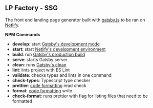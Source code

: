 ## LP Factory - SSG

The front end landing page generator built with [gatsby.js](https://www.gatsbyjs.com/docs/) to be ran on [Netlify](https://www.netlify.com/). 

**NPM Commands**

- **develop**: start [Gatsby's development mode](https://www.gatsbyjs.com/docs/reference/gatsby-cli/#develop)
- **start**: start [Netlify's development environment](https://www.netlify.com/products/cli/)
- **build**: run [Gatsby's production build](https://www.gatsbyjs.com/docs/conceptual/overview-of-the-gatsby-build-process/)
- **serve**: starts Gatsby server
- **clean**: runs [Gatsby's clean](https://www.gatsbyjs.com/docs/reference/gatsby-cli/#clean)
- **lint**: lints project with ES Lint
- **validate**: checks types and lints in one command
- **check-types**: Typescript type checker
- **prettier**: [code formatting](https://prettier.io/docs/en/cli.html) read check
- **format**: [code formatting](https://prettier.io/docs/en/cli.html) write
- **check-format**: runs prettier with flag for listing files that need to be formatted
